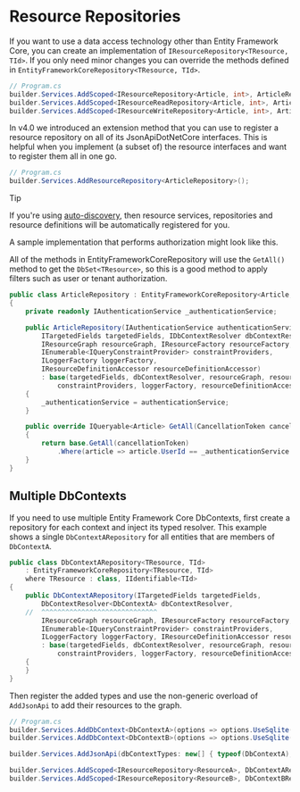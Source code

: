 # Resource Repositories

If you want to use a data access technology other than Entity Framework Core, you can create an implementation of `IResourceRepository<TResource, TId>`.
If you only need minor changes you can override the methods defined in `EntityFrameworkCoreRepository<TResource, TId>`.

```c#
// Program.cs
builder.Services.AddScoped<IResourceRepository<Article, int>, ArticleRepository>();
builder.Services.AddScoped<IResourceReadRepository<Article, int>, ArticleRepository>();
builder.Services.AddScoped<IResourceWriteRepository<Article, int>, ArticleRepository>();
```

In v4.0 we introduced an extension method that you can use to register a resource repository on all of its JsonApiDotNetCore interfaces.
This is helpful when you implement (a subset of) the resource interfaces and want to register them all in one go.

```c#
// Program.cs
builder.Services.AddResourceRepository<ArticleRepository>();
```

> [!TIP]
> If you're using [auto-discovery](~/usage/resource-graph.md#auto-discovery), then resource services, repositories and resource definitions will be automatically registered for you.

A sample implementation that performs authorization might look like this.

All of the methods in EntityFrameworkCoreRepository will use the `GetAll()` method to get the `DbSet<TResource>`, so this is a good method to apply filters such as user or tenant authorization.

```c#
public class ArticleRepository : EntityFrameworkCoreRepository<Article, int>
{
    private readonly IAuthenticationService _authenticationService;

    public ArticleRepository(IAuthenticationService authenticationService,
        ITargetedFields targetedFields, IDbContextResolver dbContextResolver,
        IResourceGraph resourceGraph, IResourceFactory resourceFactory,
        IEnumerable<IQueryConstraintProvider> constraintProviders,
        ILoggerFactory loggerFactory,
        IResourceDefinitionAccessor resourceDefinitionAccessor)
        : base(targetedFields, dbContextResolver, resourceGraph, resourceFactory,
            constraintProviders, loggerFactory, resourceDefinitionAccessor)
    {
        _authenticationService = authenticationService;
    }

    public override IQueryable<Article> GetAll(CancellationToken cancellationToken)
    {
        return base.GetAll(cancellationToken)
            .Where(article => article.UserId == _authenticationService.UserId);
    }
}
```

## Multiple DbContexts

If you need to use multiple Entity Framework Core DbContexts, first create a repository for each context and inject its typed resolver.
This example shows a single `DbContextARepository` for all entities that are members of `DbContextA`.

```c#
public class DbContextARepository<TResource, TId>
    : EntityFrameworkCoreRepository<TResource, TId>
    where TResource : class, IIdentifiable<TId>
{
    public DbContextARepository(ITargetedFields targetedFields,
        DbContextResolver<DbContextA> dbContextResolver,
    //  ^^^^^^^^^^^^^^^^^^^^^^^^^^^^^
        IResourceGraph resourceGraph, IResourceFactory resourceFactory,
        IEnumerable<IQueryConstraintProvider> constraintProviders,
        ILoggerFactory loggerFactory, IResourceDefinitionAccessor resourceDefinitionAccessor)
        : base(targetedFields, dbContextResolver, resourceGraph, resourceFactory,
            constraintProviders, loggerFactory, resourceDefinitionAccessor)
    {
    }
}
```

Then register the added types and use the non-generic overload of `AddJsonApi` to add their resources to the graph.

```c#
// Program.cs
builder.Services.AddDbContext<DbContextA>(options => options.UseSqlite("Data Source=A.db"));
builder.Services.AddDbContext<DbContextB>(options => options.UseSqlite("Data Source=B.db"));

builder.Services.AddJsonApi(dbContextTypes: new[] { typeof(DbContextA), typeof(DbContextB) });

builder.Services.AddScoped<IResourceRepository<ResourceA>, DbContextARepository<ResourceA>>();
builder.Services.AddScoped<IResourceRepository<ResourceB>, DbContextBRepository<ResourceB>>();
```
